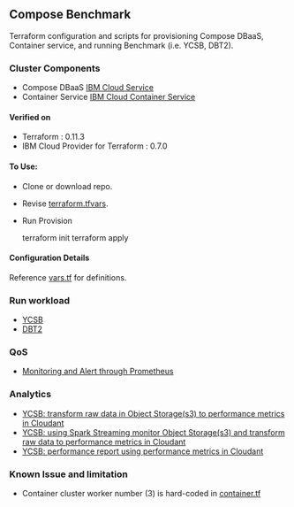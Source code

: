 ## Compose Benchmark

Terraform configuration and scripts for provisioning Compose DBaaS, Container service, and running Benchmark (i.e. YCSB, DBT2).

### Cluster Components

* Compose DBaaS [IBM Cloud Service](https://ibm-cloud.github.io/tf-ibm-docs/v0.7.0/r/service_instance.html)
* Container Service [IBM Cloud Container Service](https://ibm-cloud.github.io/tf-ibm-docs/v0.7.0/r/container_cluster.html)

#### Verified on

* Terraform : 0.11.3
* IBM Cloud Provider for Terraform : 0.7.0


#### To Use:

* Clone or download repo.

* Revise [terraform.tfvars](./terraform.tfvars). 

* Run Provision

	terraform init
	terraform apply


#### Configuration Details

Reference [vars.tf](./vars.tf) for definitions. 


### Run workload

* [YCSB](ycsb/README.md)
* [DBT2](dbt2/README.md)


### QoS

* [Monitoring and Alert through Prometheus](prometheus/README.md) 


### Analytics

* [YCSB: transform raw data in Object Storage(s3) to performance metrics in Cloudant](analytics/ycsb_analytics-s3-cloudant.ipynb)
* [YCSB: using Spark Streaming monitor Object Storage(s3) and transform raw data to performance metrics in Cloudant](analytics/ycsb_analytics-s3-stream-cloudant.ipynb)
* [YCSB: performance report using performance metrics in Cloudant](analytics/ycsb_analytics-report-cloudant.ipynb)


### Known Issue and limitation

* Container cluster worker number (3) is hard-coded in [container.tf](container.tf)
